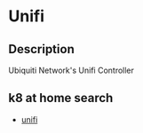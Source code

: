 # Unifi

## Description

Ubiquiti Network's Unifi Controller

## k8 at home search

- [unifi](https://nanne.dev/k8s-at-home-search/#/unifi)
